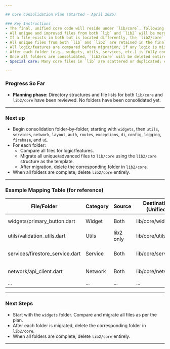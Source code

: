 ```yaml
---

## Core Consolidation Plan (Started - April 2025)

### Key Instructions
- The final, unified core code will reside under `lib/core`, following the structure and organization of `lib2/core` as the template.
- All unique and improved files from both `lib` and `lib2` will be merged into `lib/core`, using the `lib2/core` structure as the template.
- If a file exists in both but is located differently, the `lib2/core` file and its location will be used in `lib/core`.
- All unique files from both `lib` and `lib2` are retained in the final structure.
- All logic/features are compared before migration; if any logic is missing in the `lib2` version, it is merged.
- After each folder (e.g., widgets, utils, services, etc.) is fully consolidated and migrated to `lib/core`, the corresponding folder in `lib2/core` will be deleted.
- Once all folders are consolidated, `lib2/core` will be deleted entirely.
- Special care: Many core files in `lib` are scattered or duplicated; careful mapping and merging is required.

---
```


### Progress So Far
- **Planning phase:** Directory structures and file lists for both `lib/core` and `lib2/core` have been reviewed. No folders have been consolidated yet.

---

### Next up
- Begin consolidation folder-by-folder, starting with `widgets`, then `utils`, `services`, `network`, `layout`, `auth`, `routes`, `exceptions`, `di`, `config`, `logging`, `firebase`, and `ui`.
- For each folder:
  - Compare all files for logic/features.
  - Migrate all unique/advanced files to `lib/core` using the `lib2/core` structure as the template.
  - After migration, delete the corresponding folder in `lib2/core`.
- When all folders are complete, delete `lib2/core` entirely.

---

### Example Mapping Table (for reference)

| File/Folder                        | Category   | Source      | Destination (Unified)   | Consolidation Approach           |
|------------------------------------|------------|-------------|-------------------------|----------------------------------|
| widgets/primary_button.dart        | Widget     | Both        | lib/core/widgets/       | Use lib2 version in lib          |
| utils/validation_utils.dart        | Utils      | lib2 only   | lib/core/utils/         | Copy from lib2                   |
| services/firestore_service.dart    | Service    | Both        | lib/core/services/      | Compare, merge if needed         |
| network/api_client.dart            | Network    | Both        | lib/core/network/       | Use lib2 version in lib          |
| ...                                | ...        | ...         | ...                     | ...                              |

---

### Next Steps
- Start with the `widgets` folder. Compare and migrate all files as per the plan.
- After each folder is migrated, delete the corresponding folder in `lib2/core`.
- When all folders are complete, delete `lib2/core` entirely.

--- 